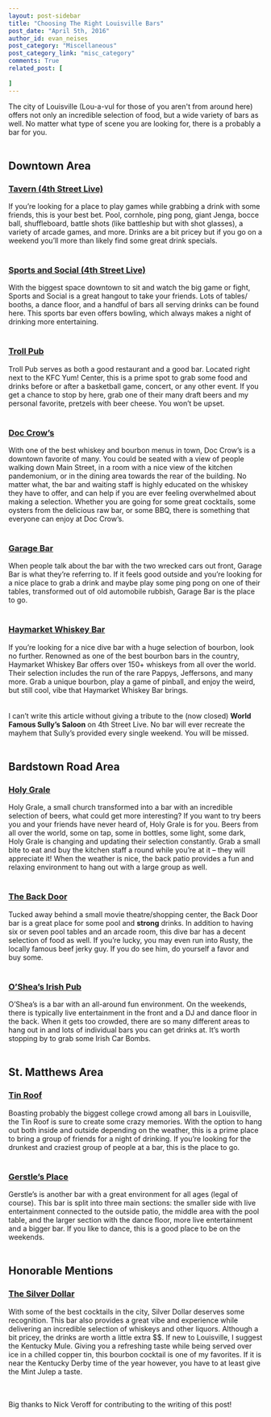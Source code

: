 ```yaml
---
layout: post-sidebar
title: "Choosing The Right Louisville Bars"
post_date: "April 5th, 2016"
author_id: evan_neises
post_category: "Miscellaneous"
post_category_link: "misc_category"
comments: True
related_post: [
	
]
---
```

The city of Louisville (Lou-a-vul for those of you aren't from around here) offers not only an incredible selection of food, but a wide variety of bars as well. No matter what type of scene you are looking for, there is a probably a bar for you. <!--endpreview-->
<br><br>
<h2><b>Downtown Area</b></h2>
<h3><a href="http://www.tavernon4thky.com/">Tavern (4th Street Live)</a></h3>
If you’re looking for a place to play games while grabbing a drink with some friends, this is your best bet. Pool, cornhole, ping pong, giant Jenga, bocce ball, shuffleboard, battle shots (like battleship but with shot glasses), a variety of arcade games, and more. Drinks are a bit pricey but if you go on a weekend you’ll more than likely find some great drink specials.
<br><br>
<h3><a href="http://thesportsandsocialclub.com/">Sports and Social (4th Street Live)</a></h3>
With the biggest space downtown to sit and watch the big game or fight, Sports and Social is a great hangout to take your friends. Lots of tables/ booths, a dance floor, and a handful of bars all serving drinks can be found here. This sports bar even offers bowling, which always makes a night of drinking more entertaining. 
<br><br>
<h3><a href="http://www.trollpub.com/">Troll Pub</a></h3>
Troll Pub serves as both a good restaurant and a good bar. Located right next to the KFC Yum! Center, this is a prime spot to grab some food and drinks before or after a basketball game, concert, or any other event. If you get a chance to stop by here, grab one of their many draft beers and my personal favorite, pretzels with beer cheese. You won’t be upset.
<br><br>
<h3><a href="http://doccrows.com/">Doc Crow’s</a></h3>
With one of the best whiskey and bourbon menus in town, Doc Crow’s is a downtown favorite of many. You could be seated with a view of people walking down Main Street, in a room with a nice view of the kitchen pandemonium, or in the dining area towards the rear of the building. No matter what, the bar and waiting staff is highly educated on the whiskey they have to offer, and can help if you are ever feeling overwhelmed about making a selection. Whether you are going for some great cocktails, some oysters from the delicious raw bar, or some BBQ, there is something that everyone can enjoy at Doc Crow’s. 
<br><br>
<h3><a href="http://www.garageonmarket.com/">Garage Bar</a></h3>
When people talk about the bar with the two wrecked cars out front, Garage Bar is what they’re referring to. If it feels good outside and you’re looking for a nice place to grab a drink and maybe play some ping pong on one of their tables, transformed out of old automobile rubbish, Garage Bar is the place to go. 
<br> <br>
<h3><a href="http://www.haymarketwhiskeybar.com/">Haymarket Whiskey Bar</a></h3>
If you’re looking for a nice dive bar with a huge selection of bourbon, look no further. Renowned as one of the best bourbon bars in the country, Haymarket Whiskey Bar offers over 150+ whiskeys from all over the world. Their selection includes the run of the rare Pappys, Jeffersons, and many more. Grab a unique bourbon, play a game of pinball, and enjoy the weird, but still cool, vibe that Haymarket Whiskey Bar brings. 
<br><br><br>
I can’t write this article without giving a tribute to the (now closed) <b>World Famous Sully’s Saloon</b> on 4th Street Live. No bar will ever recreate the mayhem that Sully’s provided every single weekend. You will be missed.
<br><br>
<h2><b>Bardstown Road Area</b></h2>
<h3><a href="http://holygralelouisville.com/">Holy Grale</a></h3>
Holy Grale, a small church transformed into a bar with an incredible selection of beers, what could get more interesting? If you want to try beers you and your friends have never heard of, Holy Grale is for you. Beers from all over the world, some on tap, some in bottles, some light, some dark, Holy Grale is changing and updating their selection constantly. Grab a small bite to eat and buy the kitchen staff a round while you’re at it – they will appreciate it! When the weather is nice, the back patio provides a fun and relaxing environment to hang out with a large group as well.
<br><br>
<h3><a href="http://www.thebackdoorlouisville.com/">The Back Door</a></h3>
Tucked away behind a small movie theatre/shopping center, the Back Door bar is a great place for some pool and <b>strong</b> drinks. In addition to having six or seven pool tables and an arcade room, this dive bar has a decent selection of food as well. If you’re lucky, you may even run into Rusty, the locally famous beef jerky guy. If you do see him, do yourself a favor and buy some.
<br><br>
<h3><a href="http://www.osheaslouisville.net/">O’Shea’s Irish Pub</a></h3>
O’Shea’s is a bar with an all-around fun environment. On the weekends, there is typically live entertainment in the front and a DJ and dance floor in the back. When it gets too crowded, there are so many different areas to hang out in and lots of individual bars you can get drinks at. It’s worth stopping by to grab some Irish Car Bombs.
<br><br>

<h2><b>St. Matthews Area</b></h2>
<h3><a href="http://www.tinrooflouisville.com/">Tin Roof</a></h3>
Boasting probably the biggest college crowd among all bars in Louisville, the Tin Roof is sure to create some crazy memories. With the option to hang out both inside and outside depending on the weather, this is a prime place to bring a group of friends for a night of drinking. If you’re looking for the drunkest and craziest group of people at a bar, this is the place to go. 
<br><br>
<h3><a href="http://www.gerstles.com/">Gerstle’s Place</a></h3>
Gerstle’s is another bar with a great environment for all ages (legal of course). This bar is split into three main sections: the smaller side with live entertainment connected to the outside patio, the middle area with the pool table, and the larger section with the dance floor, more live entertainment and a bigger bar. If you like to dance, this is a good place to be on the weekends. 
<br><br>

<h2><b>Honorable Mentions</b></h2>
<h3><a href="http://www.whiskeybythedrink.com/">The Silver Dollar</a></h3>
With some of the best cocktails in the city, Silver Dollar deserves some recognition. This bar also provides a great vibe and experience while delivering an incredible selection of whiskeys and other liquors. Although a bit pricey, the drinks are worth a little extra $$. If new to Louisville, I suggest the Kentucky Mule. Giving you a refreshing taste while being served over ice in a chilled copper tin, this bourbon cocktail is one of my favorites. If it is near the Kentucky Derby time of the year however, you have to at least give the Mint Julep a taste. 
<br><br><br>

Big thanks to Nick Veroff for contributing to the writing of this post!

